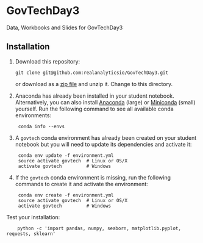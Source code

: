 # GovTechDay3
Data, Workbooks and Slides for GovTechDay3

## Installation

1.  Download this repository:

        git clone git@github.com:realanalyticsio/GovTechDay3.git

    or download as a [zip file](https://github.com/realanalyticsio/GovTechDay3/archive/master.zip) and unzip it. Change to this directory.

2. Anaconda has already been installed in your student notebook. Alternatively, you can also install [Anaconda](https://www.continuum.io/downloads) (large) or [Miniconda](https://conda.io/miniconda.html) (small) yourself. Run the following command to see all available conda environments:

        conda info --envs

3. A `govtech` conda environment has already been created on your student notebook but you will need to update its dependencies and activate it:

        conda env update -f environment.yml
        source activate govtech  # Linux or OS/X
        activate govtech         # Windows

4. If the `govtech` conda environment is missing, run the following commands to create it and activate the environment:

        conda env create -f environment.yml
        source activate govtech  # Linux or OS/X
        activate govtech         # Windows

Test your installation:

        python -c 'import pandas, numpy, seaborn, matplotlib.pyplot, requests, sklearn'

